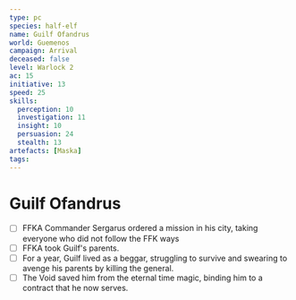 ```yaml
---
type: pc
species: half-elf
name: Guilf Ofandrus
world: Guemenos
campaign: Arrival
deceased: false
level: Warlock 2
ac: 15
initiative: 13
speed: 25
skills:
  perception: 10
  investigation: 11
  insight: 10
  persuasion: 24
  stealth: 13
artefacts: [Maska]
tags:
---
```


# Guilf Ofandrus

- [ ] FFKA Commander Sergarus ordered a mission in his city, taking everyone who did not follow the FFK ways
- [ ] FFKA took Guilf's parents.
- [ ] For a year, Guilf lived as a beggar, struggling to survive and swearing to avenge his parents by killing the general.
- [ ] The Void saved him from the eternal time magic, binding him to a contract that he now serves.